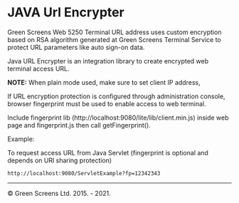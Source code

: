 JAVA Url Encrypter
===================

Green Screens Web 5250 Terminal URL address uses custom encryption based on RSA algorithm generated at Green Screens Terminal Service to protect URL parameters like auto sign-on data.

Java URL Encrypter is an integration library to create encrypted web terminal access URL.

**NOTE:** 
When plain mode used, make sure to set client IP address,

If URL encryption protection is configured through administration console, browser fingerprint must be used to enable access to web terminal.

Include fingerprint lib (http://localhost:9080/lite/lib/client.min.js) inside web page and fingerprint.js then call getFingerprint().

Example:

To request access URL from Java Servlet (fingerprint is optional and depends on URl sharing protection)
   
    http://localhost:9080/ServletExample?fp=12342343   
 
----------
&copy; Green Screens Ltd. 2015. - 2021.